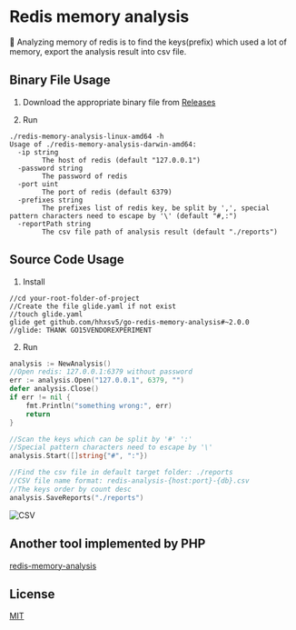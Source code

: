 Redis memory analysis
======

🔎  Analyzing memory of redis is to find the keys(prefix) which used a lot of memory, export the analysis result into csv file.

## Binary File Usage

1. Download the appropriate binary file from [Releases](https://github.com/hhxsv5/go-redis-memory-analysis/releases)

2. Run

```Shell
./redis-memory-analysis-linux-amd64 -h
Usage of ./redis-memory-analysis-darwin-amd64:
  -ip string
    	The host of redis (default "127.0.0.1")
  -password string
    	The password of redis
  -port uint
    	The port of redis (default 6379)
  -prefixes string
    	The prefixes list of redis key, be split by ',', special pattern characters need to escape by '\' (default "#,:")
  -reportPath string
    	The csv file path of analysis result (default "./reports")
```

## Source Code Usage

1. Install

```Shell
//cd your-root-folder-of-project
//Create the file glide.yaml if not exist
//touch glide.yaml
glide get github.com/hhxsv5/go-redis-memory-analysis#~2.0.0
//glide: THANK GO15VENDOREXPERIMENT
```

2. Run

```Go
analysis := NewAnalysis()
//Open redis: 127.0.0.1:6379 without password
err := analysis.Open("127.0.0.1", 6379, "")
defer analysis.Close()
if err != nil {
    fmt.Println("something wrong:", err)
    return
}

//Scan the keys which can be split by '#' ':'
//Special pattern characters need to escape by '\'
analysis.Start([]string{"#", ":"})

//Find the csv file in default target folder: ./reports
//CSV file name format: redis-analysis-{host:port}-{db}.csv
//The keys order by count desc
analysis.SaveReports("./reports")
```

![CSV](https://raw.githubusercontent.com/hhxsv5/go-redis-memory-analysis/master/examples/demo.png)

## Another tool implemented by PHP

[redis-memory-analysis](https://github.com/hhxsv5/redis-memory-analysis)


## License

[MIT](https://github.com/hhxsv5/go-redis-memory-analysis/blob/master/LICENSE)
